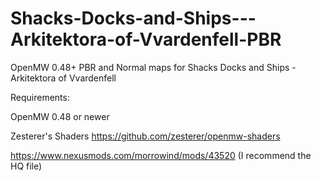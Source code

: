 # Shacks-Docks-and-Ships---Arkitektora-of-Vvardenfell-PBR
OpenMW 0.48+  PBR and Normal maps for Shacks Docks and Ships - Arkitektora of Vvardenfell

Requirements:

OpenMW 0.48 or newer

Zesterer's Shaders https://github.com/zesterer/openmw-shaders

https://www.nexusmods.com/morrowind/mods/43520 (I recommend the HQ file)
